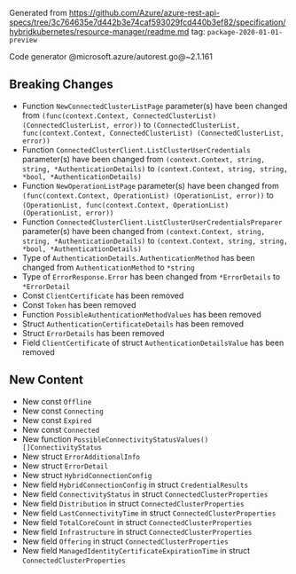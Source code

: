 Generated from https://github.com/Azure/azure-rest-api-specs/tree/3c764635e7d442b3e74caf593029fcd440b3ef82/specification/hybridkubernetes/resource-manager/readme.md tag: `package-2020-01-01-preview`

Code generator @microsoft.azure/autorest.go@~2.1.161

## Breaking Changes

- Function `NewConnectedClusterListPage` parameter(s) have been changed from `(func(context.Context, ConnectedClusterList) (ConnectedClusterList, error))` to `(ConnectedClusterList, func(context.Context, ConnectedClusterList) (ConnectedClusterList, error))`
- Function `ConnectedClusterClient.ListClusterUserCredentials` parameter(s) have been changed from `(context.Context, string, string, *AuthenticationDetails)` to `(context.Context, string, string, *bool, *AuthenticationDetails)`
- Function `NewOperationListPage` parameter(s) have been changed from `(func(context.Context, OperationList) (OperationList, error))` to `(OperationList, func(context.Context, OperationList) (OperationList, error))`
- Function `ConnectedClusterClient.ListClusterUserCredentialsPreparer` parameter(s) have been changed from `(context.Context, string, string, *AuthenticationDetails)` to `(context.Context, string, string, *bool, *AuthenticationDetails)`
- Type of `AuthenticationDetails.AuthenticationMethod` has been changed from `AuthenticationMethod` to `*string`
- Type of `ErrorResponse.Error` has been changed from `*ErrorDetails` to `*ErrorDetail`
- Const `ClientCertificate` has been removed
- Const `Token` has been removed
- Function `PossibleAuthenticationMethodValues` has been removed
- Struct `AuthenticationCertificateDetails` has been removed
- Struct `ErrorDetails` has been removed
- Field `ClientCertificate` of struct `AuthenticationDetailsValue` has been removed

## New Content

- New const `Offline`
- New const `Connecting`
- New const `Expired`
- New const `Connected`
- New function `PossibleConnectivityStatusValues() []ConnectivityStatus`
- New struct `ErrorAdditionalInfo`
- New struct `ErrorDetail`
- New struct `HybridConnectionConfig`
- New field `HybridConnectionConfig` in struct `CredentialResults`
- New field `ConnectivityStatus` in struct `ConnectedClusterProperties`
- New field `Distribution` in struct `ConnectedClusterProperties`
- New field `LastConnectivityTime` in struct `ConnectedClusterProperties`
- New field `TotalCoreCount` in struct `ConnectedClusterProperties`
- New field `Infrastructure` in struct `ConnectedClusterProperties`
- New field `Offering` in struct `ConnectedClusterProperties`
- New field `ManagedIdentityCertificateExpirationTime` in struct `ConnectedClusterProperties`

